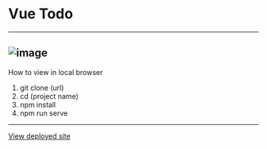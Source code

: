 # Vue Todo
---
![image](https://user-images.githubusercontent.com/38973991/61708556-b2113700-ad12-11e9-8c0a-5455f1a92690.png)
---
How to view in local browser
1. git clone (url)
2. cd (project name)
3. npm install
4. npm run serve
---
[View deployed site](https://vue-todo-bdad4.firebaseapp.com/)
